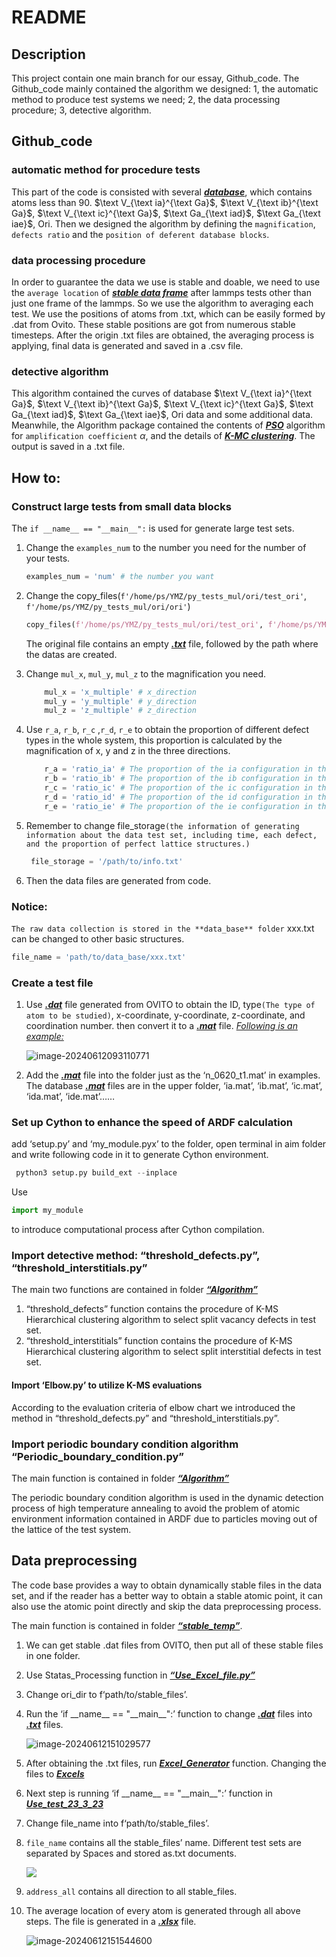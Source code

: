 # README

## Description

This project contain one main branch for our essay, Github_code. The Github_code mainly contained the algorithm we designed: 1, the automatic method to produce test systems we need; 2, the data processing procedure; 3, detective algorithm. 

## Github_code

### automatic method for procedure tests

This part of the code is consisted with several ***<u>database</u>***, which contains atoms less than 90. $\text V_{\text ia}^{\text Ga}$, $\text V_{\text ib}^{\text Ga}$, $\text V_{\text ic}^{\text Ga}$, $\text Ga_{\text iad}$, $\text Ga_{\text iae}$, Ori. Then we designed the algorithm by defining the `magnification`, `defects ratio` and the `position of deferent database blocks`.

### data processing procedure

In order to guarantee the data we use is stable and doable, we need to use the `average location` of ***<u>stable data frame</u>*** after lammps tests other than just one frame of the lammps. So we use the algorithm to averaging each test. We use the positions of atoms from .txt, which can be easily formed by .dat from Ovito. These stable positions are got from numerous stable timesteps. After the origin .txt files are obtained, the averaging process is applying, final data is generated and saved in a .csv file.

### detective algorithm

This algorithm contained the curves of database $\text V_{\text ia}^{\text Ga}$, $\text V_{\text ib}^{\text Ga}$, $\text V_{\text ic}^{\text Ga}$, $\text Ga_{\text iad}$, $\text Ga_{\text iae}$, Ori data and some additional data. Meanwhile, the Algorithm package contained the contents of ***<u>PSO</u>*** algorithm for `amplification coefficient` $\alpha$, and the details of ***<u>K-MC  clustering</u>***. The output is saved in a .txt file.

## How to:

### Construct large tests from small data blocks

The `if __name__ == "__main__":` is used for generate large test sets.

1. Change the `examples_num` to the number you need for the number of your tests.

   ```python
   examples_num = 'num' # the number you want
   ```

2. Change the copy_files(`f'/home/ps/YMZ/py_tests_mul/ori/test_ori'`, `f'/home/ps/YMZ/py_tests_mul/ori/ori'`)

   ```python
   copy_files(f'/home/ps/YMZ/py_tests_mul/ori/test_ori', f'/home/ps/YMZ/py_tests_mul/ori/ori')
   ```

   The original file contains an empty <u>***.txt***</u> file, followed by the path where the datas are created.

3. Change `mul_x`, `mul_y`, `mul_z` to the  magnification you need.

   ```python
       mul_x = 'x_multiple' # x_direction 
       mul_y = 'y_multiple' # y_direction 
       mul_z = 'z_multiple' # z_direction
   ```

   

4. Use `r_a`, `r_b`, `r_c` ,`r_d`, `r_e` to obtain the proportion of different defect types in the whole system, this proportion is calculated by the magnification of x, y and z in the three directions.

   ```python
       r_a = 'ratio_ia' # The proportion of the ia configuration in the magnification
       r_b = 'ratio_ib' # The proportion of the ib configuration in the magnification
       r_c = 'ratio_ic' # The proportion of the ic configuration in the magnification
       r_d = 'ratio_id' # The proportion of the id configuration in the magnification
       r_e = 'ratio_ie' # The proportion of the ie configuration in the magnification
   ```

5. Remember to change file_storage`(the information of generating information about the data test set, including time, each defect, and the proportion of perfect lattice structures.)`

   ```python
    file_storage = '/path/to/info.txt'
   ```

6. Then the data files are generated from code.

### Notice:

`The raw data collection is stored in the **data_base** folder` xxx.txt can be changed to other basic structures.

```python
file_name = 'path/to/data_base/xxx.txt'
```

### Create a test file

1. Use ***<u>.dat</u>*** file generated from OVITO to obtain the ID, type`(The type of atom to be studied)`, x-coordinate, y-coordinate, z-coordinate, and coordination number. then convert it to a ***<u>.mat</u>*** file. *<u>Following is an example:</u>*

   ![image-20240612093110771](https://s2.loli.net/2024/06/12/JqnYKzc5eAHpy6r.png)

2. Add the ***<u>.mat</u>*** file into the folder just as the ‘n_0620_t1.mat’ in examples. The database <u>***.mat***</u> files are in the upper folder, ‘ia.mat’, ‘ib.mat’, ‘ic.mat’, ‘ida.mat’, ‘ide.mat’……

### Set up Cython  to enhance the speed of ARDF calculation

add ‘setup.py’ and ‘my_module.pyx’ to the folder, open terminal in aim folder and write following code in it to generate Cython environment.

```python
 python3 setup.py build_ext --inplace
```

Use 

```python
import my_module
```

to introduce computational process after Cython compilation.

### Import detective method: “threshold_defects.py”, “threshold_interstitials.py”

The main two functions are contained in folder <u>***“Algorithm”***</u>

1. “threshold_defects” function contains the procedure of K-MS Hierarchical clustering algorithm to select split vacancy defects in test set.
2. “threshold_interstitials” function contains the procedure of K-MS Hierarchical clustering algorithm to select split interstitial defects in test set.

#### Import ‘Elbow.py’ to utilize K-MS evaluations

According to the evaluation criteria of elbow chart we introduced the method in “threshold_defects.py” and “threshold_interstitials.py”.

### Import periodic boundary condition algorithm “Periodic_boundary_condition.py”

The main function is contained in folder <u>***“Algorithm”***</u>

The periodic boundary condition algorithm is used in the dynamic detection process of high temperature annealing to avoid the problem of atomic environment information contained in ARDF due to particles moving out of the lattice of the test system.

## Data preprocessing

The code base provides a way to obtain dynamically stable files in the data set, and if the reader has a better way to obtain a stable atomic point, it can also use the atomic point directly and skip the data preprocessing process.

The main function is contained in folder <u>***“stable_temp”***</u>.

1. We can get stable .dat files from OVITO, then put all of these stable files in one folder.

2. Use Statas_Processing function in <u>***“Use_Excel_file.py”***</u>

3. Change ori_dir to f‘path/to/stable_files’.

4. Run the ‘if \_\_name__ == "\_\_main__":’ function to change <u>***.dat***</u> files into <u>***.txt***</u> files.

   ![image-20240612151029577](https://s2.loli.net/2024/06/12/YaCVhOyRwPFE3Wi.png)

5. After obtaining the .txt files, run <u>***Excel_Generator***</u> function. Changing the files to <u>***Excels***</u>

6. Next step is running ‘if \_\_name__ == "\_\_main__":’ function in <u>***Use_test_23_3_23***</u>

7. Change file_name into  f‘path/to/stable_files’.

8. `file_name` contains all the stable_files’ name. Different test sets are separated by Spaces and stored as.txt documents.

   ![](https://s2.loli.net/2024/06/12/YWMUlswCbOoLk9u.png)

9. `address_all` contains all direction to all stable_files.

10. The average location of every atom is generated through all above  steps. The file is generated in a <u>***.xlsx***</u> file.

    ![image-20240612151544600](https://s2.loli.net/2024/06/12/pPLYJXtiMwmcoTz.png)




